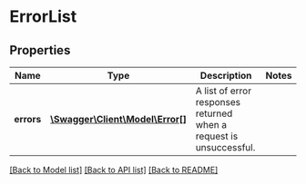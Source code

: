# ErrorList

## Properties
Name | Type | Description | Notes
------------ | ------------- | ------------- | -------------
**errors** | [**\Swagger\Client\Model\Error[]**](Error.md) | A list of error responses returned when a request is unsuccessful. | 

[[Back to Model list]](../README.md#documentation-for-models) [[Back to API list]](../README.md#documentation-for-api-endpoints) [[Back to README]](../README.md)


